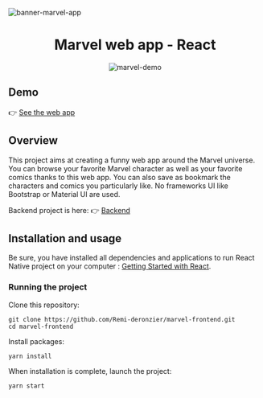 ![banner-marvel-app](https://user-images.githubusercontent.com/49198371/132914973-5833f1b1-c9b7-4e76-b8f2-49be0764af18.png)

<h1 align="center">Marvel web app - React</h1>
<p align="center">
  <img src="https://user-images.githubusercontent.com/49198371/132917998-9b84d0f1-1bbd-4ec4-9c36-fde78f9c64f3.gif" alt="marvel-demo"/>
</p>

## Demo
👉 [See the web app](https://sleepy-hermann-22591e.netlify.app/)

## Overview
This project aims at creating a funny web app around the Marvel universe. You can browse your favorite Marvel character as well as your favorite comics thanks to this web app. You can also save as bookmark the characters and comics you particularly like. No frameworks UI like Bootstrap or Material UI are used.

Backend project is here: 👉 [Backend](https://github.com/Remi-deronzier/marvel-api)

## Installation and usage
Be sure, you have installed all dependencies and applications to run React Native project on your computer : [Getting Started with React](https://reactjs.org/docs/getting-started.html).

### Running the project
Clone this repository:
```
git clone https://github.com/Remi-deronzier/marvel-frontend.git
cd marvel-frontend
```

Install packages:
```
yarn install
```

When installation is complete, launch the project:
```
yarn start
```
